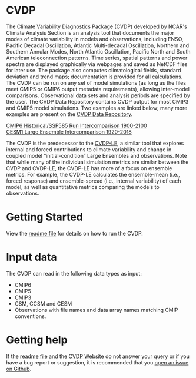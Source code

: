 # CVDP
The Climate Variability Diagnostics Package (CVDP) developed by NCAR's Climate Analysis Section is an analysis tool that documents the major modes of climate variability in models and observations, including ENSO, Pacific Decadal Oscillation, Atlantic Multi-decadal Oscillation, Northern and Southern Annular Modes, North Atlantic Oscillation, Pacific North and South American teleconnection patterns. Time series, spatial patterns and power spectra are displayed graphically via webpages and saved as NetCDF files for later use. The package also computes climatological fields, standard deviation and trend maps; documentation is provided for all calculations.  The CVDP can be run on any set of model simulations (as long as the files meet CMIP5 or CMIP6 output metadata requirements), allowing inter-model comparisons. Observational data sets and analysis periods are specified by the user. The CVDP Data Repository contains CVDP output for most CMIP3 and CMIP5 model simulations. Two examples are linked below; many more examples are present on the <a href="https://www.cesm.ucar.edu/working_groups/CVC/cvdp/data-repository.html">CVDP Data Repository</a>. 

<a href="http://webext.cgd.ucar.edu/Multi-Case/CVDP_repository/cmip6.hist_ssp585/">CMIP6 Historical/SSP585 Run Intercomparison 1900-2100</a><br>
<a href="http://webext.cgd.ucar.edu/Multi-Case/CVDP_repository/cesm1.lens_1920-2018/">CESM1 Large Ensemble Intercomparison 1920-2018</a>

The CVDP is the predecessor to the <a href="https://github.com/NCAR/CVDP-LE">CVDP-LE</a>, a similar tool that explores internal and forced contributions to climate variability and change in coupled model “initial-condition” Large Ensembles and observations. Note that while many of the individual simulation metrics are similar between the CVDP and CVDP-LE, the CVDP-LE has more of a focus on ensemble metrics. For example, the CVDP-LE calculates the ensemble-mean (i.e., forced response) and ensemble-spread (i.e., internal variability) of each model, as well as quantitative metrics comparing the models to observations. 

# Getting Started
View the <a href="https://github.com/NCAR/CVDP-ncl/blob/master/CVDP_readme.pdf">readme file</a> for details on how to run the CVDP. 

# Input data
The CVDP can read in the following data types as input:
- CMIP6
- CMIP5
- CMIP3
- CSM, CCSM and CESM
- Observations with file names and data array names matching CMIP conventions.

# Getting help
If the <a href="https://github.com/NCAR/CVDP-ncl/blob/master/CVDP_readme.pdf">readme file</a> and the <a href="https://www.cesm.ucar.edu/working_groups/CVC/cvdp/">CVDP Website</a> do not answer your query or if you have a bug report or suggestion, it is recommended that you <a href="https://github.com/NCAR/CVDP-ncl/issues">open an issue on Github</a>. 
